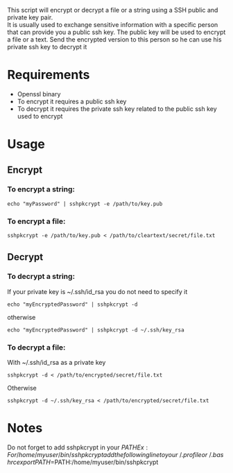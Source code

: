 This script will encrypt or decrypt a file or a string using a SSH public and private key pair.  
It is usually used to exchange sensitive information with a specific person that can provide you a public ssh key.
The public key will be used to encrypt a file or a text. Send the encrypted version to this person so he can use his private ssh key to decrypt it

# Requirements
- Openssl binary
- To encrypt it requires a public ssh key
- To decrypt it requires the private ssh key related to the public ssh key used to encrypt

# Usage

## Encrypt
### To encrypt a string:
```
echo "myPassword" | sshpkcrypt -e /path/to/key.pub
```
### To encrypt a file:
```
sshpkcrypt -e /path/to/key.pub < /path/to/cleartext/secret/file.txt
```

## Decrypt
### To decrypt a string:
If your private key is ~/.ssh/id_rsa you do not need to specify it
```
echo "myEncryptedPassword" | sshpkcrypt -d
```
otherwise
```
echo "myEncryptedPassword" | sshpkcrypt -d ~/.ssh/key_rsa
```
### To decrypt a file:
With ~/.ssh/id_rsa as a private key
```
sshpkcrypt -d < /path/to/encrypted/secret/file.txt
```
Otherwise
```
sshpkcrypt -d ~/.ssh/key_rsa < /path/to/encrypted/secret/file.txt
```

# Notes
Do not forget to add sshpkcrypt in your $PATH  
Ex: For /home/myuser/bin/sshpkcrypt  
add the following line to your ~/.profile or ~/.bashrc  
export PATH=$PATH:/home/myuser/bin/sshpkcrypt
